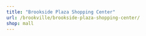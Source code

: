 ```yaml
---
title: "Brookside Plaza Shopping Center"
url: /brookville/brookside-plaza-shopping-center/
shop: mall
---
```

